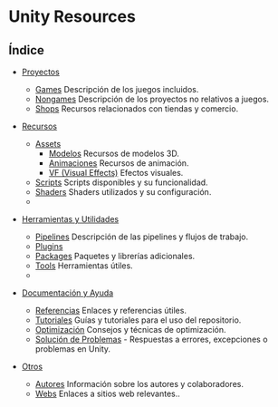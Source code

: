  
# Unity Resources
 
## Índice
- [Proyectos](Proyectos)
  - [Games](Proyectos/Games) Descripción de los juegos incluidos.
  - [Nongames](Proyectos/NonGames) Descripción de los proyectos no relativos a juegos.
  - [Shops](Proyectos/Shops) Recursos relacionados con tiendas y comercio.
  
- [Recursos](Recursos)
  - [Assets](Recursos/Assets)
    - [Modelos](#modelos) Recursos de modelos 3D.
    - [Animaciones](#animaciones) Recursos de animación.
    - [VF (Visual Effects)](#vf-visual-effects) Efectos visuales.
  - [Scripts](Recursos/Scripts) Scripts disponibles y su funcionalidad.
  - [Shaders](Recursos/Shaders) Shaders utilizados y su configuración.
  - 
- [Herramientas y Utilidades](Herramientas_y_Utilidades)
  - [Pipelines](Herramientas_y_Utilidades/Pipelines) Descripción de las pipelines y flujos de trabajo.
  - [Plugins](Herramientas_y_Utilidades/Plugins)
  - [Packages](Herramientas_y_Utilidades/Packages) Paquetes y librerías adicionales.
  - [Tools](Herramientas_y_Utilidades/Tools) Herramientas útiles.
  - 
- [Documentación y Ayuda](Documentacion_y_Ayuda)
  - [Referencias](Documentacion_y_Ayuda/Referencias) Enlaces y referencias útiles.
  - [Tutoriales](Documentacion_y_Ayuda/Tutorials) Guías y tutoriales para el uso del repositorio.
  - [Optimización](Documentacion_y_Ayuda/Optimizacion) Consejos y técnicas de optimización.
  - [Solución de Problemas](https://github.com/Endarren/Unity_Resources/tree/master/Troubleshooting) - Respuestas a errores, excepciones o problemas en Unity.

- [Otros](#otros)
  - [Autores](Otros/Autores) Información sobre los autores y colaboradores.
  - [Webs](Otros/Webs) Enlaces a sitios web relevantes..

